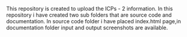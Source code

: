 This repository is created to upload the ICPs - 2 information. In this repository i have created two sub folders that are source code and documentation. In source code folder i have placed index.html page,in documentation folder input and output screenshots are available.
